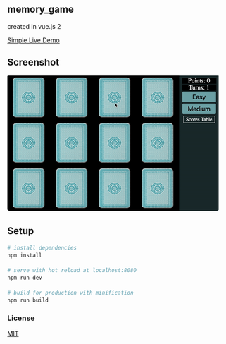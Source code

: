 ## memory_game
created in vue.js 2

[Simple Live Demo](https://robert01101010.github.io/memory_game/builded_for_github_pages/)

## Screenshot

![](src/assets/J71CjzuJyNoje.gif/)

## Setup
``` bash
# install dependencies
npm install

# serve with hot reload at localhost:8080
npm run dev

# build for production with minification
npm run build
```

### License

[MIT](http://opensource.org/licenses/MIT)
